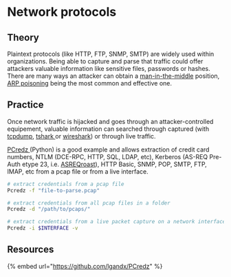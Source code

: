 # Network protocols

## Theory

Plaintext protocols (like HTTP, FTP, SNMP, SMTP) are widely used within organizations. Being able to capture and parse that traffic could offer attackers valuable information like sensitive files, passwords or hashes. There are many ways an attacker can obtain a [man-in-the-middle](../../mitm-and-coerced-authentications/) position, [ARP poisoning](../../mitm-and-coerced-authentications/arp-poisoning.md) being the most common and effective one.

## Practice

Once network traffic is hijacked and goes through an attacker-controlled equipement, valuable information can searched through captured (with [tcpdump](https://www.tcpdump.org/manpages/tcpdump.1.html), [tshark ](https://www.wireshark.org/docs/man-pages/tshark.html)or [wireshark](https://www.wireshark.org/)) or through live traffic.

[PCredz ](https://github.com/lgandx/PCredz)(Python) is a good example and allows extraction of credit card numbers, NTLM (DCE-RPC, HTTP, SQL, LDAP, etc), Kerberos (AS-REQ Pre-Auth etype 23, i.e. [ASREQroast](../../kerberos/asreqroast.md)), HTTP Basic, SNMP, POP, SMTP, FTP, IMAP, etc from a pcap file or from a live interface.

```bash
# extract credentials from a pcap file
Pcredz -f "file-to-parse.pcap"

# extract credentials from all pcap files in a folder
Pcredz -d "/path/to/pcaps/"

# extract credentials from a live packet capture on a network interface
Pcredz -i $INTERFACE -v
```

## Resources

{% embed url="https://github.com/lgandx/PCredz" %}
